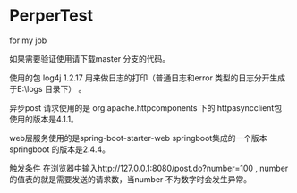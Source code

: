 # PerperTest
for  my job

如果需要验证使用请下载master 分支的代码。

使用的包 log4j 1.2.17 用来做日志的打印（普通日志和error 类型的日志分开生成于E:\logs 目录下） 。

异步post 请求使用的是 org.apache.httpcomponents 下的 httpasyncclient包 使用的版本是4.1.1。

web层服务使用的是spring-boot-starter-web springboot集成的一个版本 springboot 的版本是2.4.4。


触发条件  在浏览器中输入http://127.0.0.1:8080/post.do?number=100 , number 的值表的就是需要发送的请求数，当number 不为数字时会发生异常。
